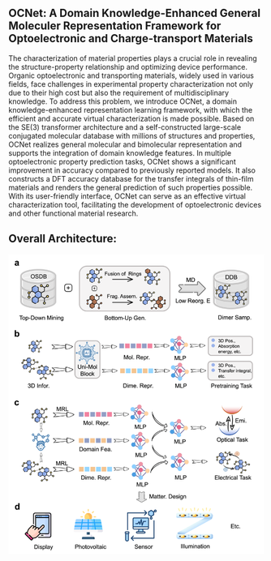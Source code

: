 ## OCNet: A Domain Knowledge-Enhanced General Moleculer Representation Framework for Optoelectronic and Charge-transport Materials
The characterization of material properties plays a crucial role in revealing the structure-property relationship and optimizing device performance. Organic optoelectronic and transporting materials, widely used in various fields, face challenges in experimental property characterization not only due to their high cost but also the requirement of multidisciplinary knowledge. To address this problem, we introduce OCNet, a domain knowledge-enhanced representation learning framework, with which the efficient and accurate virtual characterization is made possible. Based on the SE(3) transformer architecture and a self-constructed large-scale conjugated molecular database with millions of structures and properties, OCNet realizes general molecular and bimolecular representation and supports the integration of domain knowledge features. In multiple optoelectronic property prediction tasks, OCNet shows a significant improvement in accuracy compared to previously reported models. It also constructs a DFT accuracy database for the transfer integrals of thin-film materials and renders the general prediction of such properties possible. With its user-friendly interface, OCNet can serve as an effective virtual characterization tool, facilitating the development of optoelectronic devices and other functional material research.

## Overall Architecture:
<p align="center">
  <img src = "image/frame.png" width="700">
  <br/>
  <br/>
</p>
